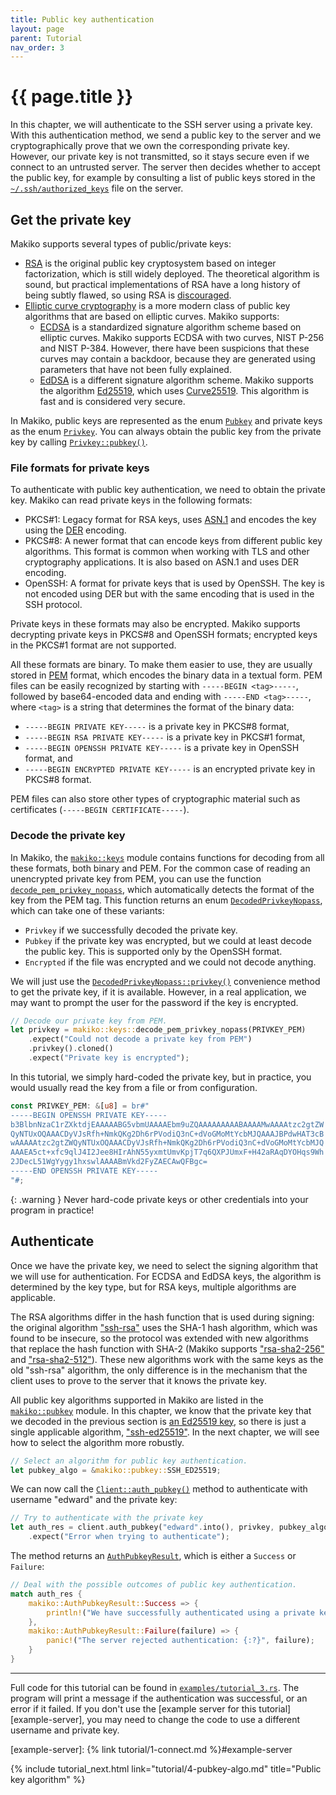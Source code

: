 ```yaml
---
title: Public key authentication
layout: page
parent: Tutorial
nav_order: 3
---
```


# {{ page.title }}

In this chapter, we will authenticate to the SSH server using a private key. With this authentication method, we send a public key to the server and we cryptographically prove that we own the corresponding private key. However, our private key is not transmitted, so it stays secure even if we connect to an untrusted server. The server then decides whether to accept the public key, for example by consulting a list of public keys stored in the [`~/.ssh/authorized_keys`][authorized-keys] file on the server.

[authorized-keys]: https://man.openbsd.org/sshd#AUTHORIZED_KEYS_FILE_FORMAT

## Get the private key

Makiko supports several types of public/private keys:

- [RSA][rsa] is the original public key cryptosystem based on integer factorization, which is still widely deployed. The theoretical algorithm is sound, but practical implementations of RSA have a long history of being subtly flawed, so using RSA is [discouraged][stop-using-rsa].
- [Elliptic curve cryptography][ecc] is a more modern class of public key algorithms that are based on elliptic curves. Makiko supports:
    - [ECDSA][ecdsa] is a standardized signature algorithm scheme based on elliptic curves. Makiko supports ECDSA with two curves, NIST P-256 and NIST P-384. However, there have been suspicions that these curves may contain a backdoor, because they are generated using parameters that have not been fully explained.
    - [EdDSA][eddsa] is a different signature algorithm scheme. Makiko supports the algorithm [Ed25519][ed25519], which uses [Curve25519][curve25519]. This algorithm is fast and is considered very secure.

[rsa]: https://en.wikipedia.org/wiki/RSA_(cryptosystem)
[stop-using-rsa]: https://blog.trailofbits.com/2019/07/08/fuck-rsa/
[ecc]: https://en.wikipedia.org/wiki/Elliptic-curve_cryptography
[ecdsa]: https://en.wikipedia.org/wiki/Elliptic_Curve_Digital_Signature_Algorithm
[eddsa]: https://en.wikipedia.org/wiki/EdDSA
[ed25519]: https://ed25519.cr.yp.to/
[curve25519]: https://cr.yp.to/ecdh.html

In Makiko, public keys are represented as the enum [`Pubkey`][pubkey] and private keys as the enum [`Privkey`][privkey]. You can always obtain the public key from the private key by calling [`Privkey::pubkey()`][privkey-pubkey].

[pubkey]: https://docs.rs/makiko/latest/makiko/pubkey/enum.Pubkey.html
[privkey]: https://docs.rs/makiko/latest/makiko/pubkey/enum.Privkey.html
[privkey-pubkey]: https://docs.rs/makiko/latest/makiko/pubkey/enum.Privkey.html#method.pubkey

### File formats for private keys

To authenticate with public key authentication, we need to obtain the private key. Makiko can read private keys in the following formats:

- PKCS#1: Legacy format for RSA keys, uses [ASN.1][asn1] and encodes the key using the [DER][der] encoding.
- PKCS#8: A newer format that can encode keys from different public key algorithms. This format is common when working with TLS and other cryptography applications. It is also based on ASN.1 and uses DER encoding.
- OpenSSH: A format for private keys that is used by OpenSSH. The key is not encoded using DER but with the same encoding that is used in the SSH protocol.

[asn1]: https://en.wikipedia.org/wiki/ASN.1
[der]: https://en.wikipedia.org/wiki/X.690#DER_encoding

Private keys in these formats may also be encrypted. Makiko supports decrypting private keys in PKCS#8 and OpenSSH formats; encrypted keys in the PKCS#1 format are not supported.

All these formats are binary. To make them easier to use, they are usually stored in [PEM][pem] format, which encodes the binary data in a textual form. PEM files can be easily recognized by starting with `-----BEGIN <tag>-----`, followed by base64-encoded data and ending with `-----END <tag>-----`, where `<tag>` is a string that determines the format of the binary data:

- `-----BEGIN PRIVATE KEY-----` is a private key in PKCS#8 format,
- `-----BEGIN RSA PRIVATE KEY-----` is a private key in PKCS#1 format,
- `-----BEGIN OPENSSH PRIVATE KEY-----` is a private key in OpenSSH format, and
- `-----BEGIN ENCRYPTED PRIVATE KEY-----` is an encrypted private key in PKCS#8 format.

[pem]: https://en.wikipedia.org/wiki/Privacy-Enhanced_Mail

PEM files can also store other types of cryptographic material such as certificates (`-----BEGIN CERTIFICATE-----`).

### Decode the private key

In Makiko, the [`makiko::keys`][keys] module contains functions for decoding from all these formats, both binary and PEM. For the common case of reading an unencrypted private key from PEM, you can use the function [`decode_pem_privkey_nopass`][decode-pem-privkey-nopass], which automatically detects the format of the key from the PEM tag. This function returns an enum [`DecodedPrivkeyNopass`][decoded-privkey-nopass], which can take one of these variants:

- `Privkey` if we successfully decoded the private key.
- `Pubkey` if the private key was encrypted, but we could at least decode the public key. This is supported only by the OpenSSH format.
- `Encrypted` if the file was encrypted and we could not decode anything.

We will just use the [`DecodedPrivkeyNopass::privkey()`][decoded-privkey-nopass-privkey] convenience method to get the private key, if it is available. However, in a real application, we may want to prompt the user for the password if the key is encrypted.

[keys]: https://docs.rs/makiko/latest/makiko/keys/index.html
[decode-pem-privkey-nopass]: https://docs.rs/makiko/latest/makiko/keys/fn.decode_pem_privkey_nopass.html
[decoded-privkey-nopass]: https://docs.rs/makiko/latest/makiko/keys/enum.DecodedPrivkeyNopass.html
[decoded-privkey-nopass-privkey]: https://docs.rs/makiko/latest/makiko/keys/enum.DecodedPrivkeyNopass.html#method.privkey

```rust
// Decode our private key from PEM.
let privkey = makiko::keys::decode_pem_privkey_nopass(PRIVKEY_PEM)
    .expect("Could not decode a private key from PEM")
    .privkey().cloned()
    .expect("Private key is encrypted");
```

In this tutorial, we simply hard-coded the private key, but in practice, you would usually read the key from a file or from configuration.

```rust
const PRIVKEY_PEM: &[u8] = br#"
-----BEGIN OPENSSH PRIVATE KEY-----
b3BlbnNzaC1rZXktdjEAAAAABG5vbmUAAAAEbm9uZQAAAAAAAAABAAAAMwAAAAtzc2gtZW
QyNTUxOQAAACDyVJsRfh+NmkQKg2Dh6rPVodiQ3nC+dVoGMoMtYcbMJQAAAJBPdwHAT3cB
wAAAAAtzc2gtZWQyNTUxOQAAACDyVJsRfh+NmkQKg2Dh6rPVodiQ3nC+dVoGMoMtYcbMJQ
AAAEA5ct+xfc9qlJ4I2Jee8HIrAhN55yxmtUmvKpjT7q6QXPJUmxF+H42aRAqDYOHqs9Wh
2JDecL51WgYygy1hxswlAAAABmVkd2FyZAECAwQFBgc=
-----END OPENSSH PRIVATE KEY-----
"#;
```

{: .warning }
Never hard-code private keys or other credentials into your program in practice!

## Authenticate

Once we have the private key, we need to select the signing algorithm that we will use for authentication. For ECDSA and EdDSA keys, the algorithm is determined by the key type, but for RSA keys, multiple algorithms are applicable.

The RSA algorithms differ in the hash function that is used during signing: the original algorithm ["ssh-rsa"][ssh-rsa] uses the SHA-1 hash algorithm, which was found to be insecure, so the protocol was extended with new algorithms that replace the hash function with SHA-2 (Makiko supports ["rsa-sha2-256"][rsa-sha2-256] and ["rsa-sha2-512"][rsa-sha2-512]). These new algorithms work with the same keys as the old "ssh-rsa" algorithm, the only difference is in the mechanism that the client uses to prove to the server that it knows the private key.

[ssh-rsa]: https://docs.rs/makiko/latest/makiko/pubkey/static.SSH_RSA_SHA1.html
[rsa-sha2-256]: https://docs.rs/makiko/latest/makiko/pubkey/static.RSA_SHA2_256.html
[rsa-sha2-512]: https://docs.rs/makiko/latest/makiko/pubkey/static.RSA_SHA2_512.html

All public key algorithms supported in Makiko are listed in the [`makiko::pubkey`][supported-algos] module. In this chapter, we know that the private key that we decoded in the previous section is [an Ed25519 key][ed25519-privkey], so there is just a single applicable algorithm, ["ssh-ed25519"][ssh-ed25519]. In the next chapter, we will see how to select the algorithm more robustly.

[supported-algos]: https://docs.rs/makiko/latest/makiko/pubkey/index.html#supported-algorithms
[ed25519-privkey]: https://docs.rs/makiko/latest/makiko/pubkey/struct.Ed25519Privkey.html
[ssh-ed25519]: https://docs.rs/makiko/latest/makiko/pubkey/static.SSH_ED25519.html

```rust
// Select an algorithm for public key authentication.
let pubkey_algo = &makiko::pubkey::SSH_ED25519;
```

We can now call the [`Client::auth_pubkey()`][client-auth-pubkey] method to authenticate with username "edward" and the private key:

[client-auth-pubkey]: https://docs.rs/makiko/latest/makiko/struct.Client.html#method.auth_pubkey

```rust
// Try to authenticate with the private key
let auth_res = client.auth_pubkey("edward".into(), privkey, pubkey_algo).await
    .expect("Error when trying to authenticate");
```

The method returns an [`AuthPubkeyResult`][auth-pubkey-result], which is either a `Success` or `Failure`:

[auth-pubkey-result]: https://docs.rs/makiko/latest/makiko/enum.AuthPubkeyResult.html

```rust
// Deal with the possible outcomes of public key authentication.
match auth_res {
    makiko::AuthPubkeyResult::Success => {
        println!("We have successfully authenticated using a private key");
    },
    makiko::AuthPubkeyResult::Failure(failure) => {
        panic!("The server rejected authentication: {:?}", failure);
    }
}
```

---

Full code for this tutorial can be found in [`examples/tutorial_3.rs`][tutorial-3]. The program will print a message if the authentication was successful, or an error if it failed. If you don't use the [example server for this tutorial][example-server], you may need to change the code to use a different username and private key.

[tutorial-3]: https://github.com/honzasp/makiko/blob/master/examples/tutorial_3.rs
[example-server]: {% link tutorial/1-connect.md %}#example-server

{% include tutorial_next.html link="tutorial/4-pubkey-algo.md" title="Public key algorithm" %}
